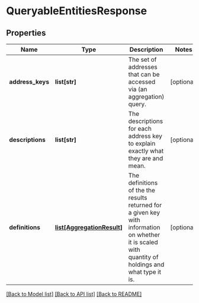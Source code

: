 # QueryableEntitiesResponse

## Properties
Name | Type | Description | Notes
------------ | ------------- | ------------- | -------------
**address_keys** | **list[str]** | The set of addresses that can be accessed via (an aggregation) query. | [optional] 
**descriptions** | **list[str]** | The descriptions for each address key to explain exactly what they are and mean. | [optional] 
**definitions** | [**list[AggregationResult]**](AggregationResult.md) | The definitions of the the results returned for a given key with information on whether it is scaled with quantity of holdings and what type it is. | [optional] 

[[Back to Model list]](../README.md#documentation-for-models) [[Back to API list]](../README.md#documentation-for-api-endpoints) [[Back to README]](../README.md)


